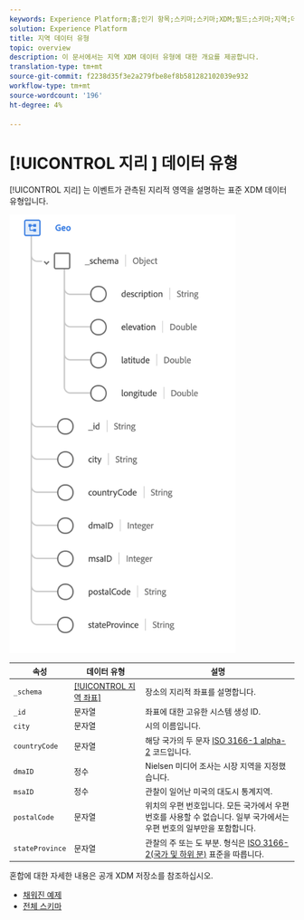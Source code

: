 ```yaml
---
keywords: Experience Platform;홈;인기 항목;스키마;스키마;XDM;필드;스키마;지역;데이터 유형;데이터 유형;데이터 유형;;home;popular topics;schema;XDM;fields;schemas;geo;datatype;data-type;data-type;
solution: Experience Platform
title: 지역 데이터 유형
topic: overview
description: 이 문서에서는 지역 XDM 데이터 유형에 대한 개요를 제공합니다.
translation-type: tm+mt
source-git-commit: f2238d35f3e2a279fbe8ef8b581282102039e932
workflow-type: tm+mt
source-wordcount: '196'
ht-degree: 4%

---
```



# [!UICONTROL 지리 ] 데이터 유형

[!UICONTROL 지리] 는 이벤트가 관측된 지리적 영역을 설명하는 표준 XDM 데이터 유형입니다.

<img src="../images/data-types/geo.png" width="400" /><br />

| 속성 | 데이터 유형 | 설명 |
| --- | --- | --- |
| `_schema` | [[!UICONTROL 지역 좌표]](./geo-coordinates.md) | 장소의 지리적 좌표를 설명합니다. |
| `_id` | 문자열 | 좌표에 대한 고유한 시스템 생성 ID. |
| `city` | 문자열 | 시의 이름입니다. |
| `countryCode` | 문자열 | 해당 국가의 두 문자 <a href="https://datahub.io/core/country-list">ISO 3166-1 alpha-2</a> 코드입니다. |
| `dmaID` | 정수 | Nielsen 미디어 조사는 시장 지역을 지정했습니다. |
| `msaID` | 정수 | 관찰이 일어난 미국의 대도시 통계지역. |
| `postalCode` | 문자열 | 위치의 우편 번호입니다. 모든 국가에서 우편 번호를 사용할 수 없습니다. 일부 국가에서는 우편 번호의 일부만을 포함합니다. |
| `stateProvince` | 문자열 | 관찰의 주 또는 도 부분. 형식은 [ISO 3166-2(국가 및 하위 분)](http://www.unece.org/cefact/locode/subdivisions.html) 표준을 따릅니다. |

혼합에 대한 자세한 내용은 공개 XDM 저장소를 참조하십시오.

* [채워진 예제](https://github.com/adobe/xdm/blob/master/components/datatypes/geo.example.1.json)
* [전체 스키마](https://github.com/adobe/xdm/blob/master/components/datatypes/geo.schema.json)
